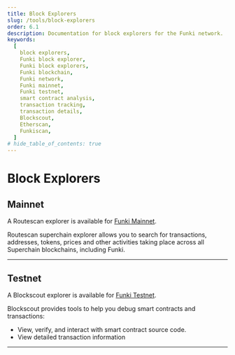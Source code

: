 ```yaml
---
title: Block Explorers
slug: /tools/block-explorers
order: 6.1
description: Documentation for block explorers for the Funki network.
keywords:
  [
    block explorers,
    Funki block explorer,
    Funki block explorers,
    Funki blockchain,
    Funki network,
    Funki mainnet,
    Funki testnet,
    smart contract analysis,
    transaction tracking,
    transaction details,
    Blockscout,
    Etherscan,
    Funkiscan,
  ]
# hide_table_of_contents: true
---
```


# Block Explorers

## Mainnet

A Routescan explorer is available for [Funki Mainnet](https://explorer.funkichain.com).

Routescan superchain explorer allows you to search for transactions, addresses, tokens, prices and other activities taking place across all Superchain blockchains, including Funki.

---

## Testnet

A Blockscout explorer is available for [Funki Testnet](https://testnet-explorer.funkichain.com/).

Blockscout provides tools to help you debug smart contracts and transactions:

- View, verify, and interact with smart contract source code.
- View detailed transaction information

---
